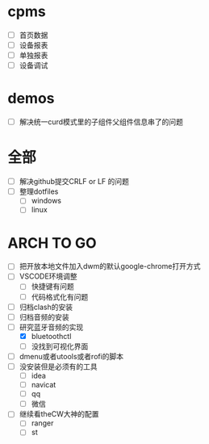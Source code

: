# cpms
  - [ ] 首页数据
  - [ ] 设备报表
  - [ ] 单独报表
  - [ ] 设备调试

# demos
  - [ ] 解决统一curd模式里的子组件父组件信息串了的问题

# 全部
  - [ ] 解决github提交CRLF or LF 的问题
  - [ ] 整理dotfiles
    - [ ] windows
    - [ ] linux

# ARCH TO GO
  - [ ] 把开放本地文件加入dwm的默认google-chrome打开方式
  - [ ] VSCODE环境调整
    - [ ] 快捷键有问题
    - [ ] 代码格式化有问题
  - [ ] 归档clash的安装
  - [ ] 归档音频的安装
  - [ ] 研究蓝牙音频的实现
    - [x] bluetoothctl
    - [ ] 没找到可视化界面
  - [ ] dmenu或者utools或者rofi的脚本
  - [ ] 没安装但是必须有的工具
    - [ ] idea
    - [ ] navicat
    - [ ] qq
    - [ ] 微信
  - [ ] 继续看theCW大神的配置
    - [ ] ranger
    - [ ] st